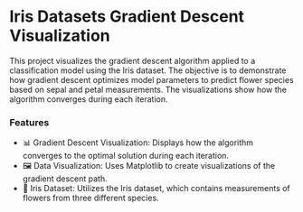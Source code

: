 # Iris Datasets Gradient Descent Visualization
This project visualizes the gradient descent algorithm applied to a classification model using the Iris dataset. The objective is to demonstrate how gradient descent optimizes model parameters to predict flower species based on sepal and petal measurements. The visualizations show how the algorithm converges during each iteration.

### Features
- 📊 Gradient Descent Visualization: Displays how the algorithm converges to the optimal solution during each iteration.
- 🖼️ Data Visualization: Uses Matplotlib to create visualizations of the gradient descent path.
- 📑 Iris Dataset: Utilizes the Iris dataset, which contains measurements of flowers from three different species.
